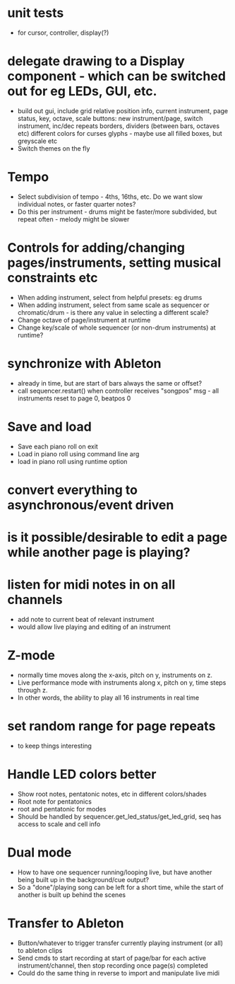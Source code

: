 
# unit tests
- for cursor, controller, display(?)

# delegate drawing to a Display component - which can be switched out for eg LEDs, GUI, etc.
- build out gui, include
    grid relative position
    info, current instrument, page status, key, octave, scale
    buttons: new instrument/page, switch instrument, inc/dec repeats
    borders, dividers (between bars, octaves etc)
    different colors for curses glyphs - maybe use all filled boxes, but greyscale
    etc
- Switch themes on the fly

# Tempo
- Select subdivision of tempo - 4ths, 16ths, etc. Do we want slow individual notes, or faster quarter notes?
- Do this per instrument - drums might be faster/more subdivided, but repeat often - melody might be slower

# Controls for adding/changing pages/instruments, setting musical constraints etc
- When adding instrument, select from helpful presets: eg drums
- When adding instrument, select from same scale as sequencer or chromatic/drum - is there any value in selecting a different scale?
- Change octave of page/instrument at runtime
- Change key/scale of whole sequencer (or non-drum instruments) at runtime?

# synchronize with Ableton
- already in time, but are start of bars always the same or offset?
- call sequencer.restart() when controller receives "songpos" msg - all instruments reset to page 0, beatpos 0

# Save and load
- Save each piano roll on exit
- Load in piano roll using command line arg
- load in piano roll using runtime option

# convert everything to asynchronous/event driven

# is it possible/desirable to edit a page while another page is playing?

# listen for midi notes in on all channels
- add note to current beat of relevant instrument
- would allow live playing and editing of an instrument

# Z-mode
- normally time moves along the x-axis, pitch on y, instruments on z.
- Live performance mode with instruments along x, pitch on y, time steps through z.
- In other words, the ability to play all 16 instruments in real time

# set random range for page repeats
- to keep things interesting

# Handle LED colors better
- Show root notes, pentatonic notes, etc in different colors/shades
- Root note for pentatonics
- root and pentatonic for modes
- Should be handled by sequencer.get_led_status/get_led_grid, seq has access to scale and cell info

# Dual mode
- How to have one sequencer running/looping live, but have another being built up in the background/cue output?
- So a "done"/playing song can be left for a short time, while the start of another is built up behind the scenes

# Transfer to Ableton
- Button/whatever to trigger transfer currently playing instrument (or all) to ableton clips
- Send cmds to start recording at start of page/bar for each active instrument/channel, then stop recording once page(s) completed
- Could do the same thing in reverse to import and manipulate live midi
